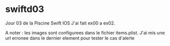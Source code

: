 # swiftd03
Jour 03 de la Piscine Swift IOS
J'ai fait ex00 a ex02.

A noter : les images sont configurees dans le fichier items.plist. J'ai mis une url erronee dans le dernier element
pour tester le cas d'alerte
